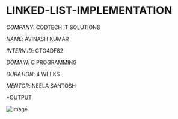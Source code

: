 # LINKED-LIST-IMPLEMENTATION

*COMPANY*: CODTECH IT SOLUTIONS

*NAME*: AVINASH KUMAR

*INTERN ID*: CTO4DF82

*DOMAIN*: C PROGRAMMING

*DURATION*: 4 WEEKS

*MENTOR*: NEELA SANTOSH

*OUTPUT

![Image](https://github.com/user-attachments/assets/c7346cb9-62ed-46e6-9303-f6a3c8ba75dd)
